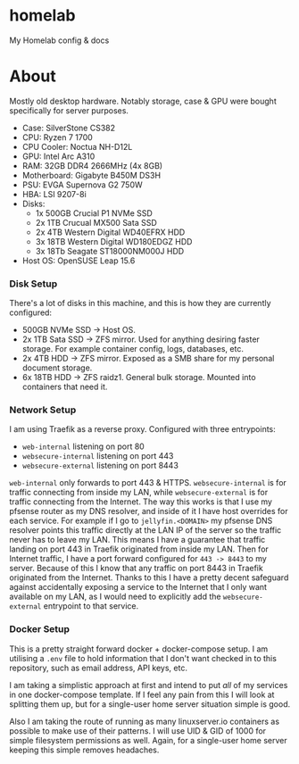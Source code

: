 # homelab
My Homelab config & docs

# About
Mostly old desktop hardware.  Notably storage, case & GPU were bought specifically for server purposes.

- Case: SilverStone CS382
- CPU: Ryzen 7 1700
- CPU Cooler: Noctua NH-D12L
- GPU: Intel Arc A310
- RAM: 32GB DDR4 2666MHz (4x 8GB)
- Motherboard: Gigabyte B450M DS3H
- PSU: EVGA Supernova G2 750W
- HBA: LSI 9207-8i
- Disks:
  - 1x 500GB Crucial P1 NVMe SSD
  - 2x 1TB Crucual MX500 Sata SSD
  - 2x 4TB Western Digital WD40EFRX HDD
  - 3x 18TB Western Digital WD180EDGZ HDD
  - 3x 18Tb Seagate ST18000NM000J HDD
- Host OS: OpenSUSE Leap 15.6

### Disk Setup
There's a lot of disks in this machine, and this is how they are currently configured:

- 500GB NVMe SSD -> Host OS.
- 2x 1TB Sata SSD -> ZFS mirror.  Used for anything desiring faster storage.  For example container config, logs, databases, etc.
- 2x 4TB HDD -> ZFS mirror.  Exposed as a SMB share for my personal document storage.
- 6x 18TB HDD -> ZFS raidz1.  General bulk storage.  Mounted into containers that need it.

### Network Setup
I am using Traefik as a reverse proxy.  Configured with three entrypoints:
- `web-internal` listening on port 80
- `websecure-internal` listening on port 443
- `websecure-external` listening on port 8443

`web-internal` only forwards to port 443 & HTTPS.  `websecure-internal` is for traffic connecting from inside my LAN, while `websecure-external` is for traffic connecting from the Internet.
The way this works is that I use my pfsense router as my DNS resolver, and inside of it I have host overrides for each service.  For example if I go to `jellyfin.<DOMAIN>` my pfsense DNS resolver points this traffic directly at the LAN IP of the server so the traffic never has to leave my LAN.  This means I have a guarantee that traffic landing on port 443 in Traefik originated from inside my LAN.
Then for Internet traffic, I have a port forward configured for `443 -> 8443` to my server.  Because of this I know that any traffic on port 8443 in Traefik originated from the Internet.  Thanks to this I have a pretty decent safeguard against accidentally exposing a service to the Internet that I only want available on my LAN, as I would need to explicitly add the `websecure-external` entrypoint to that service.

### Docker Setup
This is a pretty straight forward docker + docker-compose setup.  I am utilising a `.env` file to hold information that I don't want checked in to this repository, such as email address, API keys, etc.

I am taking a simplistic approach at first and intend to put _all_ of my services in one docker-compose template.  If I feel any pain from this I will look at splitting them up, but for a single-user home server situation simple is good.

Also I am taking the route of running as many linuxserver.io containers as possible to make use of their patterns.  I will use UID & GID of 1000 for simple filesystem permissions as well.  Again, for a single-user home server keeping this simple removes headaches.

